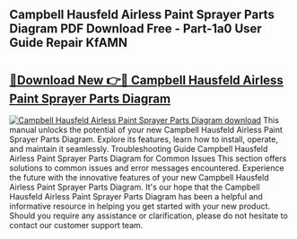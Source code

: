 ## Campbell Hausfeld Airless Paint Sprayer Parts Diagram PDF Download Free - Part-1a0 User Guide Repair KfAMN

# <h2><a href="http://dfmh2h5.blite.top/?on=Campbell+Hausfeld+Airless+Paint+Sprayer+Parts+Diagram">🔗Download New 👉🔴 Campbell Hausfeld Airless Paint Sprayer Parts Diagram</a></h2>

[![Campbell Hausfeld Airless Paint Sprayer Parts Diagram download](https://i.imgur.com/lujVjoI.png)](http://dfmh2h5.blite.top/?on=Campbell+Hausfeld+Airless+Paint+Sprayer+Parts+Diagram)
This manual unlocks the potential of your new Campbell Hausfeld Airless Paint Sprayer Parts Diagram. Explore its features, learn how to install, operate, and maintain it seamlessly. Troubleshooting Guide Campbell Hausfeld Airless Paint Sprayer Parts Diagram for Common Issues This section offers solutions to common issues and error messages encountered. Experience the future with the innovative features of your new Campbell Hausfeld Airless Paint Sprayer Parts Diagram. It's our hope that the Campbell Hausfeld Airless Paint Sprayer Parts Diagram has been a helpful and informative resource in helping you get started with your new product. Should you require any assistance or clarification, please do not hesitate to contact our customer support team.
